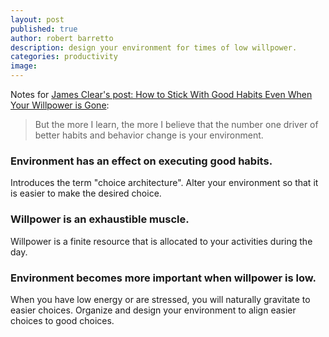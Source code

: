 ```yaml
---
layout: post
published: true
author: robert barretto
description: design your environment for times of low willpower.
categories: productivity
image:
---
```

Notes for [James Clear's post: How to Stick With Good Habits Even When Your Willpower is Gone](http://t.dripemail2.com/c/eyJhY2NvdW50X2lkIjoiMjY2ODI3NSIsImRlbGl2ZXJ5X2lkIjoiMzQ4MDgzNzI1MCIsInVybCI6Imh0dHA6Ly9qYW1lc2NsZWFyLmNvbS9jaG9pY2UtYXJjaGl0ZWN0dXJlP19fcz1mc3pxYnc4b214Y3F3Z3Jpc3FjayJ9):

> But the more I learn, the more I believe that the number one driver of better habits and behavior change is your environment.

### Environment has an effect on executing good habits.
Introduces the term "choice architecture".  Alter your environment so that it is easier to make the desired choice.  

### Willpower is an exhaustible muscle.
Willpower is a finite resource that is allocated to your activities during the day.

### Environment becomes more important when willpower is low.
When you have low energy or are stressed, you will naturally gravitate to easier choices. Organize and design your environment to align easier choices to good choices.
